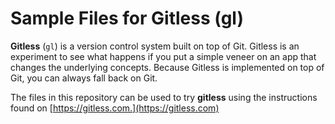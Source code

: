 # Sample Files for Gitless (gl)

**Gitless** (`gl`) is a version control system built on top of Git. Gitless is an experiment to see what happens if you put a simple veneer on an app that changes the underlying concepts. Because Gitless is implemented on top of Git, you can always fall back on Git.

The files in this repository can be used to try **gitless** using the instructions found on [https://gitless.com.](https://gitless.com)
